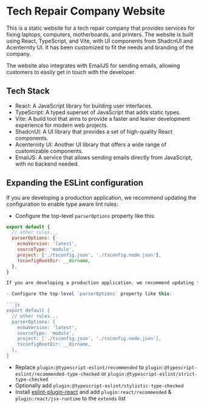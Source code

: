 # Tech Repair Company Website

This is a static website for a tech repair company that provides services for fixing laptops, computers, motherboards, and printers. The website is built using React, TypeScript, and Vite, with UI components from ShadcnUI and Acenternity UI. It has been customized to fit the needs and branding of the company.

The website also integrates with EmailJS for sending emails, allowing customers to easily get in touch with the developer.

## Tech Stack

- React: A JavaScript library for building user interfaces.
- TypeScript: A typed superset of JavaScript that adds static types.
- Vite: A build tool that aims to provide a faster and leaner development experience for modern web projects.
- ShadcnUI: A UI library that provides a set of high-quality React components.
- Acenternity UI: Another UI library that offers a wide range of customizable components.
- EmailJS: A service that allows sending emails directly from JavaScript, with no backend needed.

## Expanding the ESLint configuration

If you are developing a production application, we recommend updating the configuration to enable type aware lint rules:

- Configure the top-level `parserOptions` property like this:

````js
export default {
  // other rules...
  parserOptions: {
    ecmaVersion: 'latest',
    sourceType: 'module',
    project: ['./tsconfig.json', './tsconfig.node.json'],
    tsconfigRootDir: __dirname,
  },
}

If you are developing a production application, we recommend updating the configuration to enable type aware lint rules:

- Configure the top-level `parserOptions` property like this:

```js
export default {
  // other rules...
  parserOptions: {
    ecmaVersion: 'latest',
    sourceType: 'module',
    project: ['./tsconfig.json', './tsconfig.node.json'],
    tsconfigRootDir: __dirname,
  },
}
````

- Replace `plugin:@typescript-eslint/recommended` to `plugin:@typescript-eslint/recommended-type-checked` or `plugin:@typescript-eslint/strict-type-checked`
- Optionally add `plugin:@typescript-eslint/stylistic-type-checked`
- Install [eslint-plugin-react](https://github.com/jsx-eslint/eslint-plugin-react) and add `plugin:react/recommended` & `plugin:react/jsx-runtime` to the `extends` list
